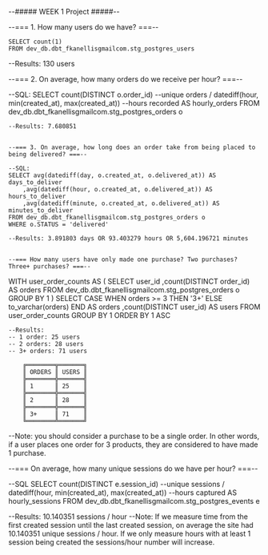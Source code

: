 
--##### WEEK 1 Project #####--

--=== 1. How many users do we have? ===--

```
SELECT count(1)
FROM dev_db.dbt_fkanellisgmailcom.stg_postgres_users
```
--Results: 130 users

--=== 2. On average, how many orders do we receive per hour? ===--

--SQL:
SELECT count(DISTINCT o.order_id) --unique orders
	/ datediff(hour, min(created_at), max(created_at)) --hours recorded
	AS hourly_orders
FROM dev_db.dbt_fkanellisgmailcom.stg_postgres_orders o
```
--Results: 7.680851


--=== 3. On average, how long does an order take from being placed to being delivered? ===--

--SQL:
SELECT avg(datediff(day, o.created_at, o.delivered_at)) AS days_to_deliver
	,avg(datediff(hour, o.created_at, o.delivered_at)) AS hours_to_deliver
	,avg(datediff(minute, o.created_at, o.delivered_at)) AS minutes_to_deliver
FROM dev_db.dbt_fkanellisgmailcom.stg_postgres_orders o
WHERE o.STATUS = 'delivered'

--Results: 3.891803 days OR 93.403279 hours OR 5,604.196721 minutes


--=== How many users have only made one purchase? Two purchases? Three+ purchases? ===--

```
WITH user_order_counts
AS (
	SELECT user_id
		,count(DISTINCT order_id) AS orders
	FROM dev_db.dbt_fkanellisgmailcom.stg_postgres_orders o
	GROUP BY 1
	)
SELECT CASE 
		WHEN orders >= 3
			THEN '3+'
		ELSE to_varchar(orders)
		END AS orders
	,count(DISTINCT user_id) AS users
FROM user_order_counts
GROUP BY 1
ORDER BY 1 ASC
```
--Results: 
-- 1 order: 25 users
-- 2 orders: 28 users
-- 3+ orders: 71 users

    ╔════════╦═══════╗
    ║ ORDERS ║ USERS ║
    ╠════════╬═══════╣
    ║ 1      ║ 25    ║
    ╠════════╬═══════╣
    ║ 2      ║ 28    ║
    ╠════════╬═══════╣
    ║ 3+     ║ 71    ║
    ╚════════╩═══════╝
```

--Note: you should consider a purchase to be a single order. In other words, if a user places one order for 3 products, they are considered to have made 1 purchase. 

--=== On average, how many unique sessions do we have per hour? ===--

--SQL
SELECT count(DISTINCT e.session_id) --unique sessions
	/ datediff(hour, min(created_at), max(created_at)) --hours captured
	AS hourly_sessions
FROM dev_db.dbt_fkanellisgmailcom.stg_postgres_events e

--Results: 10.140351 sessions / hour
--Note: If we measure time from the first created session until the last created session, on average the site had 10.140351 unique sessions / hour. If we only measure hours with at least 1 session being created the sessions/hour number will increase.
